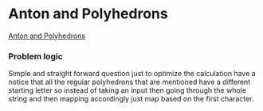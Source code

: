 # Anton and Polyhedrons

[Anton and Polyhedrons](https://codeforces.com/problemset/problem/785/A)
### Problem logic
Simple and straight forward question just to optimize the calculation have a notice that all the
regular polyhedrons that are mentioned have a different starting letter so instead of taking an input
then going through the whole string and then mapping accordingly just map based on the first character.
